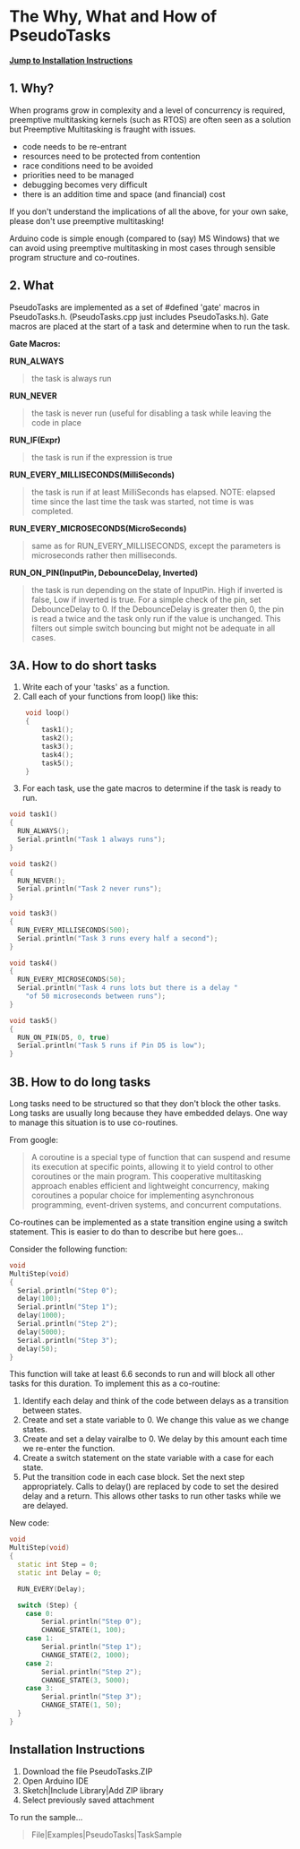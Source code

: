 # The Why, What and How of PseudoTasks

**[Jump to Installation Instructions](#installation-instructions)**

## 1. Why?

When programs grow in complexity and a level of concurrency is required, preemptive multitasking kernels (such as RTOS) are often seen as a solution but Preemptive Multitasking is fraught with issues.
  - code needs to be re-entrant
  - resources need to be protected from contention
  - race conditions need to be avoided
  - priorities need to be managed
  - debugging becomes very difficult
  - there is an addition time and space (and financial) cost

If you don't understand the implications of all the above, for your own sake,
please don't use preemptive multitasking!
 
Arduino code is simple enough (compared to (say) MS Windows) that we can avoid
using preemptive multitasking in most cases through sensible program structure
and co-routines.


## 2. What

PseudoTasks are implemented as a set of #defined 'gate' macros in PseudoTasks.h.
(PseudoTasks.cpp just includes PseudoTasks.h). Gate macros are placed at the
start of a task and determine when to run the task.

**Gate Macros:**

**RUN_ALWAYS**                                      
>the task is always run

**RUN_NEVER**                                       
>the task is never run (useful for disabling a task while leaving the code in place

**RUN_IF(Expr)**                                    
>the task is run if the expression is true

**RUN_EVERY_MILLISECONDS(MilliSeconds)**            
>the task is run if at least MilliSeconds has elapsed. NOTE: elapsed time since 
the last time the task was started, not time is was completed.
 
**RUN_EVERY_MICROSECONDS(MicroSeconds)**            
>same as for RUN_EVERY_MILLISECONDS, except the parameters is microseconds 
rather then milliseconds.
 
**RUN_ON_PIN(InputPin, DebounceDelay, Inverted)**
>the task is run depending on the state of InputPin. High if inverted is false, 
Low if inverted is true. For a simple check of the pin, set
DebounceDelay to 0. If the DebounceDelay is greater then 0, the pin is
read a twice and the task only run if the value is unchanged. This filters
out simple switch bouncing but might not be adequate in all cases.


## 3A. How to do short tasks

1. Write each of your 'tasks' as a function.
2. Call each of your functions from loop() like this:

```C++
    void loop()
    {
        task1();
        task2();
        task3();
        task4();
        task5();
    }
``` 

3. For each task, use the gate macros to determine if the task is ready to run.

```C++
void task1()
{
  RUN_ALWAYS();
  Serial.println("Task 1 always runs");
}

void task2()
{
  RUN_NEVER();
  Serial.println("Task 2 never runs");
}

void task3()
{
  RUN_EVERY_MILLISECONDS(500);
  Serial.println("Task 3 runs every half a second");
}

void task4()
{
  RUN_EVERY_MICROSECONDS(50);
  Serial.println("Task 4 runs lots but there is a delay "
    "of 50 microseconds between runs");
}

void task5()
{
  RUN_ON_PIN(D5, 0, true)   
  Serial.println("Task 5 runs if Pin D5 is low");
}
```

## 3B. How to do long tasks

Long tasks need to be structured so that they don't block the other tasks. Long
tasks are usually long because they have embedded delays. One way to manage 
this situation is to use co-routines.


From google:

>A coroutine is a special type of function that can suspend and resume its 
execution at specific points, allowing it to yield control to other 
coroutines or the main program. This cooperative multitasking approach 
enables efficient and lightweight concurrency, making coroutines a popular 
choice for implementing asynchronous programming, event-driven systems, and 
concurrent computations.

Co-routines can be implemented as a state transition engine using a switch 
statement. This is easier to do than to describe but here goes...

Consider the following function:

```C++
void
MultiStep(void)
{
  Serial.println("Step 0");
  delay(100);
  Serial.println("Step 1"); 
  delay(1000);     
  Serial.println("Step 2");
  delay(5000);     
  Serial.println("Step 3");
  delay(50);     
}
```

This function will take at least 6.6 seconds to run and will block all other 
tasks for this duration. To implement this as a co-routine:

1. Identify each delay and think of the code between delays as a transition 
   between states.
2. Create and set a state variable to 0. We change this value as we change 
   states.
3. Create and set a delay vairalbe to 0. We delay by this amount each time we 
   re-enter the function.
3. Create a switch statement on the state variable with a case for each state.
4. Put the transition code in each case block. Set the next step appropriately. 
   Calls to delay() are replaced by code to set the desired delay and a return.
   This allows other tasks to run other tasks while we are delayed.

New code:

```C++
void
MultiStep(void)
{
  static int Step = 0;
  static int Delay = 0;

  RUN_EVERY(Delay);

  switch (Step) {
    case 0:
        Serial.println("Step 0");
        CHANGE_STATE(1, 100);
    case 1:
        Serial.println("Step 1"); 
        CHANGE_STATE(2, 1000);        
    case 2:
        Serial.println("Step 2");
        CHANGE_STATE(3, 5000);                
    case 3:
        Serial.println("Step 3");
        CHANGE_STATE(1, 50);                        
  }
}
```

## Installation Instructions

1. Download the file PseudoTasks.ZIP
1. Open Arduino IDE
1. Sketch|Include Library|Add ZIP library
1. Select previously saved attachment

To run the sample...
>File|Examples|PseudoTasks|TaskSample
